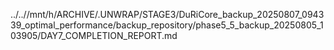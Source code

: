 ../..//mnt/h/ARCHIVE/.UNWRAP/STAGE3/DuRiCore_backup_20250807_094339_optimal_performance/backup_repository/phase5_5_backup_20250805_103905/DAY7_COMPLETION_REPORT.md